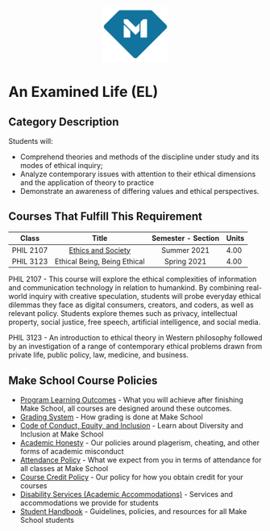 <p align="center">
  <a href="https://www.makeschool.com">
      <img alt="Make School Logo" src="./Web/logo-icononly.svg" height="110">
  </a>
</p>

# An Examined Life (EL)

## Category Description

Students will:

- Comprehend theories and methods of the discipline under study and its modes of ethical inquiry;
- Analyze contemporary issues with attention to their ethical dimensions and the application of theory to practice
- Demonstrate an awareness of differing values and ethical perspectives.

## Courses That Fulfill This Requirement

| Class |          Title          |       Semester - Section       | Units |
|:-----:|:----------------------:|:---------------------------:|:--------|
| PHIL 2107  | [Ethics and Society]  | Summer 2021  | 4.00 |
| PHIL 3123  | Ethical Being, Being Ethical  |Spring 2021  | 4.00 |

PHIL 2107 - This course will explore the ethical complexities of information and communication technology in relation to humankind. By combining real-world inquiry with creative speculation, students will probe everyday ethical dilemmas they face as digital consumers, creators, and coders, as well as relevant policy. Students explore themes such as privacy, intellectual property, social justice, free speech, artificial intelligence, and social media.

PHIL 3123 - An introduction to ethical theory in Western philosophy followed by an investigation of a range of contemporary ethical problems drawn from private life, public policy, law, medicine, and business.

[Ethics and Society]:https://docs.google.com/document/d/1ij4YwKHvvg3P5grEsmfmvwZqIFNUKBJZMrVjfMxyWmY/edit?disco=AAAAMbnP5Q4&ts=60b3d681&usp_dm=false

<!--[EC 1000]:https://drive.google.com/file/d/1OegybHRHTegCp8Fwup6DHvFvxwnNgKWM/view?usp=sharing-->


## Make School Course Policies

- [Program Learning Outcomes](https://make.sc/program-learning-outcomes) - What you will achieve after finishing Make School, all courses are designed around these outcomes.
- [Grading System](https://make.sc/grading-system) - How grading is done at Make School
- [Code of Conduct, Equity, and Inclusion](https://make.sc/code-of-conduct) - Learn about Diversity and Inclusion at Make School
- [Academic Honesty](https://make.sc/academic-honesty-policy) - Our policies around plagerism, cheating, and other forms of academic misconduct
- [Attendance Policy](https://make.sc/attendance-policy) - What we expect from you in terms of attendance for all classes at Make School
- [Course Credit Policy](https://make.sc/course-credit-policy) - Our policy for how you obtain credit for your courses
- [Disability Services (Academic Accommodations)](https://make.sc/disability-services) - Services and accommodations we provide for students
- [Student Handbook](https://make.sc/student-handbook) - Guidelines, policies, and resources for all Make School students

